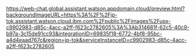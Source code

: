 https://web-chat.global.assistant.watson.appdomain.cloud/preview.html?backgroundImageURL=https%3A%2F%2Fjp-tok.assistant.watson.cloud.ibm.com%2Fpublic%2Fimages%2Fupx-c9902983-d85c-4acc-a2ff-f623c2782605%3A%3Ab314681f-62c5-40c9-b97a-3c15de91cc93&integrationID=69835f18-6772-4bf8-95bc-a4d4eaad767c&region=jp-tok&serviceInstanceID=c9902983-d85c-4acc-a2ff-f623c2782605